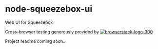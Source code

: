 # node-squeezebox-ui
Web UI for Squeezebox

Cross-browser testing generously provided by [![browserstack-logo-300](https://cloud.githubusercontent.com/assets/804212/8512410/b4d89c5c-2338-11e5-9a3a-8a9a56abbcce.png)](http://www.browserstack.com)

Project readme coming soon...
